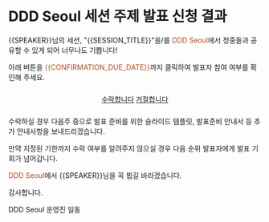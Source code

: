 # DDD Seoul 세션 주제 발표 신청 결과

{{SPEAKER}}님의 세션, "{{SESSION_TITLE}}"을/를 <span style="color:#AC4E21">DDD Seoul</span>에서 청중들과 공유할 수 있게 되어 너무나도 기쁩니다!

아래 버튼을 <span style="color:#AC4E21">{{CONFIRMATION_DUE_DATE}}</span>까지 클릭하여 발표자 참여 여부를 확인해 주세요.

<div style="text-align: center; padding: 10px 0px;">
    <a class="btn btn-accepted" href="{{SPEAKER_ACCEPTED_URL}}" title="Speaker accepted link" target="_blank">수락합니다</a>
    <a class="btn btn-rejected" href="{{SPEAKER_REJECTED_URL}}" title="Speaker accepted link" target="_blank">거절합니다</a>
</div>

수락하실 경우 다음주 중으로 발표 준비를 위한 슬라이드 템플릿, 발표준비 안내서 등 추가 안내사항을 보내드리겠습니다.

만약 지정된 기한까지 수락 여부를 알려주지 않으실 경우 다음 순위 발표자에게 발표 기회가 넘어갑니다.

<span style="color:#AC4E21">DDD Seoul</span>에서 {{SPEAKER}}님을 꼭 뵙길 바라겠습니다.

감사합니다.

DDD Seoul 운영진 일동
